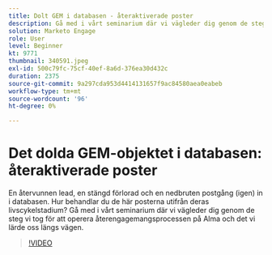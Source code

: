 ```yaml
---
title: Dolt GEM i databasen - återaktiverade poster
description: Gå med i vårt seminarium där vi vägleder dig genom de steg vi tog för att operera återengagemangsprocessen på Alma och det vi lärde oss längs vägen.
solution: Marketo Engage
role: User
level: Beginner
kt: 9771
thumbnail: 340591.jpeg
exl-id: 500c79fc-75cf-40ef-8a6d-376ea30d432c
duration: 2375
source-git-commit: 9a297cda953d4414131657f9ac84580aea0eabeb
workflow-type: tm+mt
source-wordcount: '96'
ht-degree: 0%

---
```


# Det dolda GEM-objektet i databasen: återaktiverade poster

En återvunnen lead, en stängd förlorad och en nedbruten postgång (igen) in i databasen. Hur behandlar du de här posterna utifrån deras livscykelstadium? Gå med i vårt seminarium där vi vägleder dig genom de steg vi tog för att operera återengagemangsprocessen på Alma och det vi lärde oss längs vägen.

>[!VIDEO](https://video.tv.adobe.com/v/340591/?quality=12&learn=on)
